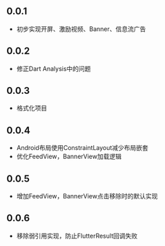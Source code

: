 ## 0.0.1

* 初步实现开屏、激励视频、Banner、信息流广告

## 0.0.2

* 修正Dart Analysis中的问题

## 0.0.3

* 格式化项目

## 0.0.4

* Android布局使用ConstraintLayout减少布局嵌套
* 优化FeedView，BannerView加载逻辑

## 0.0.5

* 增加FeedView，BannerView点击移除时的默认实现

## 0.0.6

* 移除弱引用实现，防止FlutterResult回调失败




